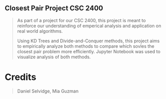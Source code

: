 ## Closest Pair Project CSC 2400
> As part of a project for our CSC 2400, this project is meant to reinforce
> our understanding of emperical analysis and application on real world algorithms.
> 
> Using KD Trees and Divide-and-Conquer methods, this project aims to empirically analyze both methods
> to compare which sovles the closest pair problem more efficiently.
> Jupyter Notebook was used to visualize analysis of both methods.
# Credits
> Daniel Selvidge, Mia Guzman
